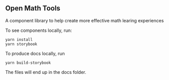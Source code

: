 ## Open Math Tools

A component library to help create more effective math learing experiences

To see components locally, run:

```
yarn install
yarn storybook
```

To produce docs locally, run

```
yarn build-storybook
```

The files will end up in the docs folder.
